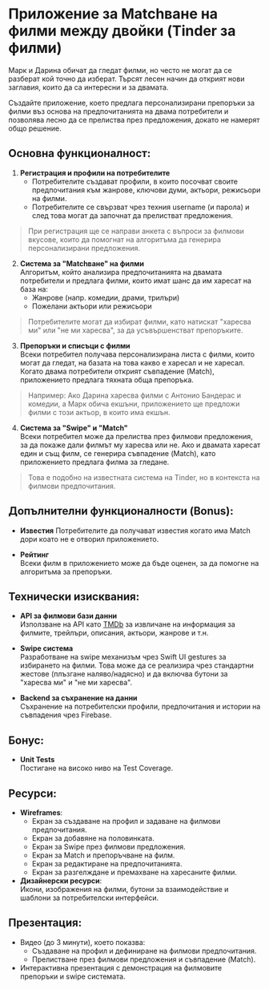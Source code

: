 # Приложение за Matchване на филми между двойки (Tinder за филми)

Марк и Дарина обичат да гледат филми, но често не могат да се разберат кой точно да изберат. Търсят лесен начин да открият нови заглавия, които да са интересни и за двамата.

Създайте приложение, което предлага персонализирани препоръки за филми въз основа на предпочитанията на двама потребители и позволява лесно да се прелиства през предложения, докато не намерят общо решение.

Основна функционалност:
-----------------------

1. **Регистрация и профили на потребителите**  
    - Потребителите създават профили, в които посочват своите предпочитания към жанрове, ключови думи, актьори, режисьори на филми.
    - Потребителите се свързват чрез техния username (и парола) и след това могат да започнат да прелистват предложения.
> При регистрация ще се направи анкета с въпроси за филмови вкусове, които да помогнат на алгоритъма да генерира персонализирани предложения.

2. **Система за "Matchване" на филми**  
    Алгоритъм, който анализира предпочитанията на двамата потребители и предлага филми, които имат шанс да им харесат на база на:
    - Жанрове (напр. комедии, драми, трилъри)
    - Пожелани актьори или режисьори
> Потребителите могат да избират филми, като натискат "харесва ми" или "не ми харесва", за да усъвършенстват препоръките.

3. **Препоръки и списъци с филми**  
    Всеки потребител получава персонализирана листа с филми, които могат да гледат, на базата на това какво е харесал и не харесал. Когато двама потребители открият съвпадение (Match), приложението предлага тяхната обща препоръка.
> Например: Ако Дарина харесва филми с Антонио Бандерас и комедии, а Марк обича екшъни, приложението ще предложи филми с този актьор, в които има екшън.

4. **Система за "Swipe" и "Match"**  
    Всеки потребител може да прелиства през филмови предложения, за да покаже дали филмът му харесва или не. Ако и двамата харесат един и същ филм, се генерира съвпадение (Match), като приложението предлага филма за гледане.
> Това е подобно на известната система на Tinder, но в контекста на филмови предпочитания.

Допълнителни функционалности (Bonus):
-------------------------------------

* **Известия**
    Потребителите да получават известия когато има Match дори коато не е отворил приложението.

* **Рейтинг**  
    Всеки филм в приложението може да бъде оценен, за да помогне на алгоритъма за препоръки.


Технически изисквания:
----------------------

* **API за филмови бази данни**  
    Използване на API като [TMDb](https://developer.themoviedb.org/reference) за извличане на информация за филмите, трейлъри, описания, актьори, жанрове и т.н.

* **Swipe система**  
    Разработване на swipe механизъм чрез Swift UI gestures за избирането на филми. Това може да се реализира чрез стандартни жестове (плъзгане наляво/надясно) и да включва бутони за "харесва ми" и "не ми харесва".

* **Backend за съхранение на данни**  
    Съхранение на потребителски профили, предпочитания и истории на съвпадения чрез Firebase.

Бонус:
-----
* **Unit Tests**  
    Постигане на високо ниво на Test Coverage.

Ресурси:
--------

* **Wireframes**:
    * Екран за създаване на профил и задаване на филмови предпочитания.
    * Екран за добавяне на половинката.
    * Екран за Swipe през филмови предложения.
    * Екран за Match и препоръчване на филм.
    * Екран за редактиране на предпочитанията.
    * Екран за разгелждане и премахване на харесаните филми.
* **Дизайнерски ресурси**:  
    Икони, изображения на филми, бутони за взаимодействие и шаблони за потребителски интерфейси.

Презентация:
------------
* Видео (до 3 минути), което показва:
    * Създаване на профил и дефиниране на филмови предпочитания.
    * Прелистване през филмови предложения и съвпадение (Match).
* Интерактивна презентация с демонстрация на филмовите препоръки и swipe системата.
